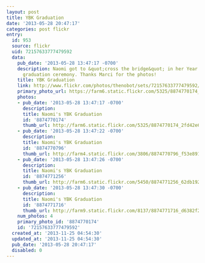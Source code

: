 ```yaml
---
layout: post
title: YBK Graduation
date: '2013-05-28 20:47:17'
categories: post flickr
entry:
  id: 953
  source: flickr
  uid: 72157633777479592
  data:
    pub_date: '2013-05-28 13:47:17 -0700'
    description: Naomi got to &quot;cross the bridge&quot; in her Year Before Kindergarten
      graduation ceremony. Thanks Marci for the photos!
    title: YBK Graduation
    link: http://www.flickr.com/photos/thenobot/sets/72157633777479592/
    primary_photo_url: https://farm6.static.flickr.com/5325/8874770174_2fd42e6b1d_m.jpg
    photos:
    - pub_date: '2013-05-28 13:47:17 -0700'
      description: 
      title: Naomi's YBK Graduation
      id: '8874770174'
      thumb_url: http://farm6.static.flickr.com/5325/8874770174_2fd42e6b1d_s.jpg
    - pub_date: '2013-05-28 13:47:22 -0700'
      description: 
      title: Naomi's YBK Graduation
      id: '8874770796'
      thumb_url: http://farm4.static.flickr.com/3806/8874770796_f53e89151e_s.jpg
    - pub_date: '2013-05-28 13:47:26 -0700'
      description: 
      title: Naomi's YBK Graduation
      id: '8874771256'
      thumb_url: http://farm6.static.flickr.com/5450/8874771256_62db192307_s.jpg
    - pub_date: '2013-05-28 13:47:30 -0700'
      description: 
      title: Naomi's YBK Graduation
      id: '8874771716'
      thumb_url: http://farm9.static.flickr.com/8137/8874771716_d6382f2eb9_s.jpg
    num_photos: 4
    primary_photo_id: '8874770174'
    id: '72157633777479592'
  created_at: '2013-11-25 04:54:30'
  updated_at: '2013-11-25 04:54:30'
  pub_date: '2013-05-28 20:47:17'
  disabled: 0
---
```

